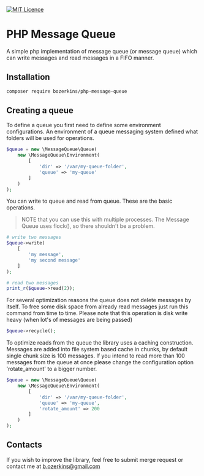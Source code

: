 [![MIT Licence](https://badges.frapsoft.com/os/mit/mit.svg?v=103)](https://opensource.org/licenses/mit-license.php)


# PHP Message Queue
A simple php implementation of message queue (or message queue) which 
can write messages and read messages in a FIFO manner.

## Installation
```sh
composer require bozerkins/php-message-queue
```

## Creating a queue
To define a queue you first need to define some environment configurations.
An environment of a queue messaging system defined what folders will be used for operations.
```php
$queue = new \MessageQueue\Queue(
    new \MessageQueue\Environment(
        [
            'dir' => '/var/my-queue-folder',
            'queue' => 'my-queue'
        ]
    )
);
```

You can write to queue and read from queue. These are the basic operations.

> NOTE that you can use this with multiple processes. The Message Queue uses flock(), so there shouldn't be a problem.

```php
# write two messages
$queue->write(
    [
        'my message', 
        'my second message'
    ]
);

# read two messages
print_r($queue->read(2));
```

For several optimization reasons the queue does not delete messages by itself.
To free some disk space from already read messages just run this command from time to time.
Please note that this operation is disk write heavy (when lot's of messages are being passed)
```php
$queue->recycle();
```

To optimize reads from the queue the library uses a caching construction. 
Messages are added into file system based cache in chunks, by default single chunk size is 100 messages.
If you intend to read more than 100 messages from the queue at once please change the configuration option 'rotate_amount' to a bigger number.
```php
$queue = new \MessageQueue\Queue(
    new \MessageQueue\Environment(
        [
            'dir' => '/var/my-queue-folder',
            'queue' => 'my-queue',
            'rotate_amount' => 200
        ]
    )
);
```

## Contacts
If you wish to improve the library, feel free to submit merge request or contact me at b.ozerkins@gmail.com
